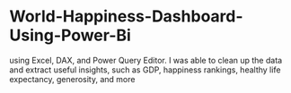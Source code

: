 # World-Happiness-Dashboard-Using-Power-Bi
 using Excel, DAX, and Power Query Editor. I was able to clean up the data and extract useful insights, such as GDP, happiness rankings, healthy life expectancy, generosity, and more
